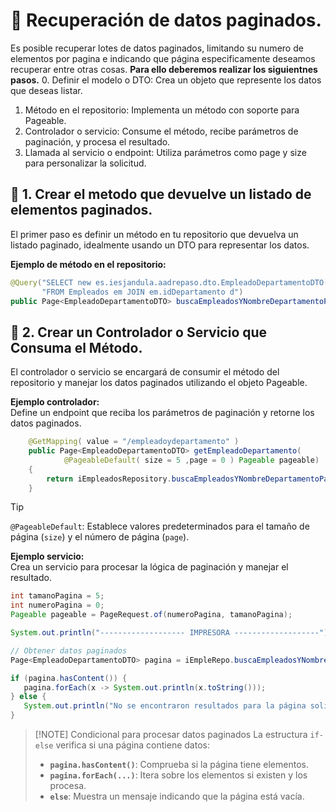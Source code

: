 # 📌 Recuperación de datos paginados.
Es posible recuperar lotes de datos paginados, limitando su numero de elementos por pagina e indicando que página especificamente deseamos recuperar entre otras cosas.
**Para ello deberemos realizar los siguientnes pasos.**
0. Definir el modelo o DTO: Crea un objeto que represente los datos que deseas listar.
1. Método en el repositorio: Implementa un método con soporte para Pageable.
2. Controlador o servicio: Consume el método, recibe parámetros de paginación, y procesa el resultado.
3. Llamada al servicio o endpoint: Utiliza parámetros como page y size para personalizar la solicitud.
  
## 🔸 1. Crear el metodo que devuelve un listado de elementos paginados.
El primer paso es definir un método en tu repositorio que devuelva un listado paginado, idealmente usando un DTO para representar los datos.   
    
**Ejemplo de método en el repositorio:**        
```java
@Query("SELECT new es.iesjandula.aadrepaso.dto.EmpleadoDepartamentoDTO(em.nombre, d.nombreDepartamento) " +
       "FROM Empleados em JOIN em.idDepartamento d")
public Page<EmpleadoDepartamentoDTO> buscaEmpleadosYNombreDepartamentoPaginados(Pageable pageable);

```

## 🔸 2. Crear un Controlador o Servicio que Consuma el Método.
El controlador o servicio se encargará de consumir el método del repositorio y manejar los datos paginados utilizando el objeto Pageable.    
    
**Ejemplo controlador:**  
Define un endpoint que reciba los parámetros de paginación y retorne los datos paginados.
```java
	@GetMapping( value = "/empleadoydepartamento" )
	public Page<EmpleadoDepartamentoDTO> getEmpleadoDepartamento( 
			@PageableDefault( size = 5 ,page = 0 ) Pageable pageable)  
	{
		return iEmpleadosRepository.buscaEmpleadosYNombreDepartamentoPaginados( pageable );
	}
```

>[!Tip]
>`@PageableDefault`: Establece valores predeterminados para el tamaño de página (`size`) y el número de página (`page`).
    
 **Ejemplo servicio:**  
 Crea un servicio para procesar la lógica de paginación y manejar el resultado.   
 ```java
int tamanoPagina = 5;
int numeroPagina = 0;
Pageable pageable = PageRequest.of(numeroPagina, tamanoPagina);

System.out.println("------------------- IMPRESORA -------------------");

// Obtener datos paginados
Page<EmpleadoDepartamentoDTO> pagina = iEmpleRepo.buscaEmpleadosYNombreDepartamentoPaginados(pageable);

if (pagina.hasContent()) {
    pagina.forEach(x -> System.out.println(x.toString()));
} else {
    System.out.println("No se encontraron resultados para la página solicitada.");
}
```
>[!NOTE] Condicional para procesar datos paginados
> La estructura `if-else` verifica si una página contiene datos:
> - **`pagina.hasContent()`**: Comprueba si la página tiene elementos.
> - **`pagina.forEach(...)`**: Itera sobre los elementos si existen y los procesa.
> - **`else`**: Muestra un mensaje indicando que la página está vacía.

